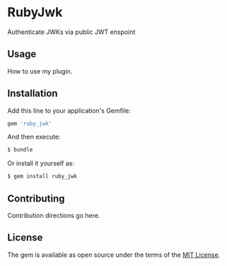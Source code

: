 # RubyJwk
Authenticate JWKs via public JWT enspoint

## Usage
How to use my plugin.

## Installation
Add this line to your application's Gemfile:

```ruby
gem 'ruby_jwk'
```

And then execute:
```bash
$ bundle
```

Or install it yourself as:
```bash
$ gem install ruby_jwk
```

## Contributing
Contribution directions go here.

## License
The gem is available as open source under the terms of the [MIT License](https://opensource.org/licenses/MIT).
